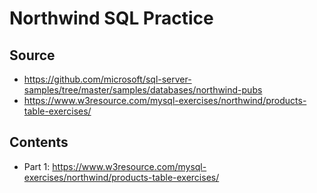 # Northwind SQL Practice

## Source

- https://github.com/microsoft/sql-server-samples/tree/master/samples/databases/northwind-pubs
- https://www.w3resource.com/mysql-exercises/northwind/products-table-exercises/

## Contents
- Part 1: https://www.w3resource.com/mysql-exercises/northwind/products-table-exercises/